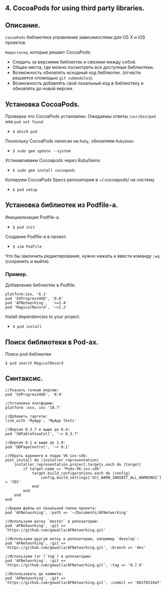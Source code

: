 ## 4. CocoaPods for using third party libraries.

## Описание.

`CocoaPods` библиотека управления зависимостями для OS X и iOS проектов.

`Недостатки`, которые решает CocoaPods:
* Следить за версиями библиотек и связями между собой.
* Общее места, где можно посмотреть все доступные библиотеки.
* Возможность обновлять исходный код библиотек. (отчасти решается спомощью `git submodules`).
* Возможность добавлять свой локальный код в библиотеку и обновлять до новой версии.

## Установка CocoaPods.

Проверка что CocoaPods установлен. Ожидаемы ответы `/usr/bin/pod` или `pod not found`
* ```$ which pod```

Поскольку CocoaPods написан на `Ruby`, обновляем `RubyGems`
* ```$ sudo gem update --system```

Устанавливаем Cocoapods через RubyGems
* ```$ sudo gem install cocoapods```

Копируем CocoaPods Specs репозитория в ~/.cocoapods/ на систему
* ```$ pod setup```

## Установка библиотек из Podfile-а.

Инициализация Podfile-a.
* ```$ pod init```

Создание Podfile-a в проект.
* ```$ vim Podfile```

Что бы закончить редактирование, нужно нажать <Esc> и ввести команду ```:wq``` (сохранить и выйти).

### Пример.

Добавление библиотек в Podfile.
```
platform:ios, '6.1'
pod 'SVProgressHUD', '0.8'
pod 'AFNetworking',  '>=2.4'
pod 'MagicalRecord', '~>2.2'
```

Install dependencies to your project.
* ```$ pod install```

## Поиск библиотеки в Pod-aх.

Поиск pod библиотек
```
$ pod search MagicalRecord
```

## Синтаксис.

```
//Указать точную версию:
pod 'SVProgressHUD', '0.9'

//Установка платформы:
platform :osx, ios '10.7'

//Добавить таргеты:
link_with 'MyApp', 'MyApp Tests'

//Версия 0.3.7 и выше до 0.4:
pod 'SWTableViewCell', '~> 0.3.7'

//Версия 0.1 и выше до 1.0:
pod 'DDPageControl', '~> 0.1'

//Убрать вaрнинги в подах VK-ios-sdk:
post_install do |installer_representation|
    installer_representation.project.targets.each do |target|
        if target.name == "Pods-VK-ios-sdk"
            target.build_configurations.each do |config|
                config.build_settings['GCC_WARN_INHIBIT_ALL_WARNINGS'] = 'YES'
            end
        end
    end
end

//Берем файлы из локальной папки проекта:
pod 'AFNetworking', :path => '~/Documents/AFNetworking'

//Используем ветку `master` в репозитории:
pod 'AFNetworking', :git => 'https://github.com/gowalla/AFNetworking.git'

//Используем другую ветку в репозитории, например `develop`:
pod 'AFNetworking', :git => 'https://github.com/gowalla/AFNetworking.git', :branch => 'dev'

//Используем тэг (`tag`) в репозитории:
pod 'AFNetworking', :git => 'https://github.com/gowalla/AFNetworking.git', :tag => '0.7.0'

//Использовать до коммита:
pod 'AFNetworking', :git => 'https://github.com/gowalla/AFNetworking.git', :commit => '082f8319af'

```
